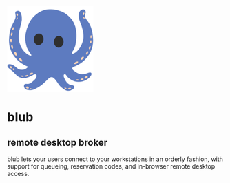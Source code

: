 <img src="art/blub_logo.png" width="200">

# blub

## remote desktop broker

blub lets your users connect to your workstations in an orderly fashion, with support for queueing, reservation codes, and in-browser remote desktop access. 
